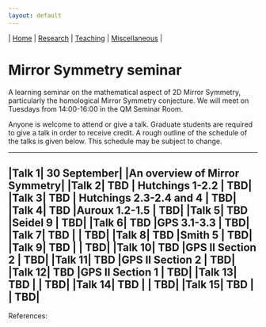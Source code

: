 ```yaml
---
layout: default
---
```



| [Home](index.md)  | [Research](research-en.md)    | [Teaching](teaching-en.md) | [Miscellaneous](miscellaneous-en.md)          | 

# Mirror Symmetry seminar 

A learning seminar on the mathematical aspect of 2D Mirror Symmetry, particularly the homological Mirror Symmetry conjecture. We will meet on Tuesdays from 14:00-16:00 in the QM Seminar Room.

Anyone is welcome to attend or give a talk. Graduate students are required to give a talk in order to receive credit. A rough outline of the schedule of the talks is given below. This schedule may be subject to change.

---
|Talk 1|		30 September|								|An overview of Mirror Symmetry|
|Talk 2|		TBD	|	Hutchings 1-2.2 			| TBD|
|Talk 3|		TBD	|	Hutchings 2.3-2.4 and 4 	| TBD|
|Talk 4|		TBD	|Auroux 1.2-1.5				| TBD|
|Talk 5|		TBD	|Seidel 9 					| TBD|
|Talk 6|		TBD	|GPS 3.1-3.3					| TBD|
|Talk 7|		TBD	|							| TBD|
|Talk 8|		TBD	|Smith 5					| TBD|
|Talk 9| 		TBD	|							| TBD|
|Talk 10| 		TBD	|GPS II Section 2			| TBD|
|Talk 11| 		TBD	|GPS II Section 2			| TBD|
|Talk 12| 		TBD	|GPS II Section 1			| TBD|
|Talk 13| 		TBD	|					    | TBD|
|Talk 14| 		TBD	|						 | TBD|
|Talk 15| 		TBD	|            | TBD|
---

References:






<meta name="googlebot" content="noindex" />
